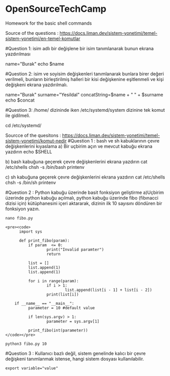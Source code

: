 # OpenSourceTechCamp
  Homework for the basic shell commands 
  
  Source of the questions : https://docs.liman.dev/sistem-yonetimi/temel-sistem-yonetimi/en-temel-komutlar
  
#Question 1: isim adlı bir değişlene bir isim tanımlanarak bunun ekrana yazdırılması

  name="Burak"
  echo $name
  
#Question 2: isim ve soyisim değişkenleri tanımlanarak bunlara birer değeri verilmeli, bunların birleştirilmiş halleri bir kisi değişkenine eşitlenmeli ve kişi değişkeni ekrana yazdırılmalı.

  name="Burak"
  surname="Yesildal"
  concatString=$name + " " + $surname
  echo $concat
  
#Question 3: /home/ dizininde iken /etc/systemd/system dizinine tek komut ile gidilmeli.

  cd /etc/systemd/
  

  Sourcce of the quesitons : https://docs.liman.dev/sistem-yonetimi/temel-sistem-yonetimi/komut-nedir
#Question 1 : bash ve sh kabuklarının çevre değişkenlerini kıyaslama
  a) Bir uçbirim açın ve mevcut kabuğu ekrana yazdırın
      echo $SHELL
      
  b) bash kabuğuna geçerek çevre değişkenlerini ekrana yazdırın
      cat /etc/shells
      chsh -s /bin/bash
      printenv
      
  c) sh kabuğuna geçerek çevre değişkenlerini ekrana yazdırın
      cat /etc/shells
      chsh -s /bin/sh
      printenv
      
#Question 2 : Python kabuğu üzerinde basit fonksiyon geliştirme
  a)Uçbirim üzerinde python kabuğu açılmalı, python kabuğu üzerinde fibo (fibınacci dizisi için) kütüphanesini içeri aktararak, dizinin ilk 10 sayısını döndüren 
  bir fonksiyon yazın.
  
    nano fibo.py
    
    <pre><code>
          import sys

          def print_fibo(param):
              if param  <= 0:
                      print("Invalid paramter")
                      return

              list = []
              list.append(1)
              list.append(1)

              for i in range(param):
                      if i > 1:
                              list.append(list[i - 1] + list[i - 2])
                      print(list[i])

        if __name__ == "__main__":
              parameter = 10 #default value

              if len(sys.argv) > 1:
                      parameter = sys.argv[1]

              print_fibo(int(parameter)) 
    </code></pre>
    
    python3 fibo.py 10
    
  
  #Question 3 : Kullanıcı bazlı değil, sistem genelinde kalıcı bir çevre değişkeni tanımlanmak istense, hangi sistem dosyası kullanılabilir.
    
    export variable="value"
  
  
  
  
  
  
  
  
  
  
  
  
  
  
  
  
  
